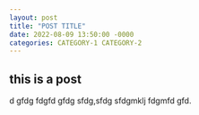 ```yaml
---
layout: post
title: "POST TITLE"
date: 2022-08-09 13:50:00 -0000
categories: CATEGORY-1 CATEGORY-2
---
```


## this is a post

d gfdg
fdgfd gfdg sfdg,sfdg sfdgmklj fdgmfd gfd.
